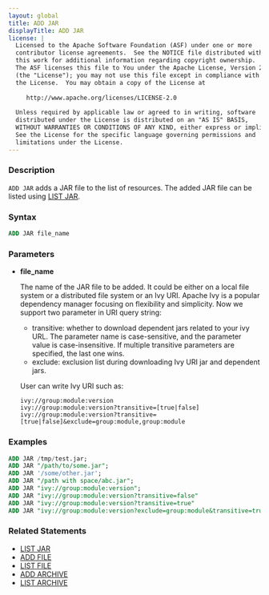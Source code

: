 ```yaml
---
layout: global
title: ADD JAR
displayTitle: ADD JAR
license: |
  Licensed to the Apache Software Foundation (ASF) under one or more
  contributor license agreements.  See the NOTICE file distributed with
  this work for additional information regarding copyright ownership.
  The ASF licenses this file to You under the Apache License, Version 2.0
  (the "License"); you may not use this file except in compliance with
  the License.  You may obtain a copy of the License at
 
     http://www.apache.org/licenses/LICENSE-2.0
 
  Unless required by applicable law or agreed to in writing, software
  distributed under the License is distributed on an "AS IS" BASIS,
  WITHOUT WARRANTIES OR CONDITIONS OF ANY KIND, either express or implied.
  See the License for the specific language governing permissions and
  limitations under the License.
---
```


### Description

`ADD JAR` adds a JAR file to the list of resources. The added JAR file can be listed using [LIST JAR](sql-ref-syntax-aux-resource-mgmt-list-jar.html).

### Syntax

```sql
ADD JAR file_name
```

### Parameters

* **file_name**

    The name of the JAR file to be added. It could be either on a local file system or a distributed file system or an Ivy URI.
    Apache Ivy is a popular dependency manager focusing on flexibility and simplicity. Now we support two parameter in URI query string:

     * transitive: whether to download dependent jars related to your ivy URL. The parameter name is case-sensitive, and the parameter value is case-insensitive. If multiple transitive parameters are specified, the last one wins.
     * exclude: exclusion list during downloading Ivy URI jar and dependent jars.

    User can write Ivy URI such as:

      ivy://group:module:version
      ivy://group:module:version?transitive=[true|false]
      ivy://group:module:version?transitive=[true|false]&exclude=group:module,group:module
        
### Examples

```sql
ADD JAR /tmp/test.jar;
ADD JAR "/path/to/some.jar";
ADD JAR '/some/other.jar';
ADD JAR "/path with space/abc.jar";
ADD JAR "ivy://group:module:version";
ADD JAR "ivy://group:module:version?transitive=false"
ADD JAR "ivy://group:module:version?transitive=true"
ADD JAR "ivy://group:module:version?exclude=group:module&transitive=true"
```

### Related Statements

* [LIST JAR](sql-ref-syntax-aux-resource-mgmt-list-jar.html)
* [ADD FILE](sql-ref-syntax-aux-resource-mgmt-add-file.html)
* [LIST FILE](sql-ref-syntax-aux-resource-mgmt-list-file.html)
* [ADD ARCHIVE](sql-ref-syntax-aux-resource-mgmt-add-archive.html)
* [LIST ARCHIVE](sql-ref-syntax-aux-resource-mgmt-list-archive.html)
